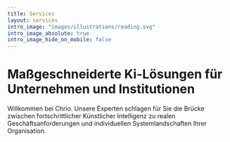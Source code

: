 ```yaml
---
title: Services
layout: services
intro_image: "images/illustrations/reading.svg"
intro_image_absolute: true
intro_image_hide_on_mobile: false
---
```


# Maßgeschneiderte Ki-Lösungen für Unternehmen und Institutionen 

Willkommen bei Chrio. Unsere Experten schlagen für Sie die Brücke zwischen fortschrittlicher Künstlicher Intelligenz zu realen Geschäftsanforderungen und individuellen Systemlandschaften Ihrer Organisation.

